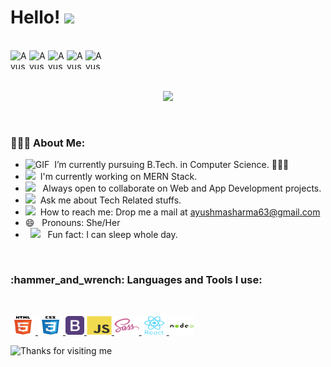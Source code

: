 # Hello! <img height="40" src="https://github.com/TheDudeThatCode/TheDudeThatCode/blob/master/Assets/Hi.gif">
<br>

<a href="https://twitter.com/AyushmaSharma8">
  <img align="left" alt="Ayushma's Twitter" width="30px" height="30px" src="https://raw.githubusercontent.com/peterthehan/peterthehan/master/assets/twitter.svg" />
</a>
<a href="https://linkedin.com/in/ayushma-sharma-548633191">
  <img align="left" alt="Ayushma's Linkedin" width="30px" height="30px" src="https://raw.githubusercontent.com/peterthehan/peterthehan/master/assets/linkedin.svg" />
</a>
<a href="https://instagram.com/ayushma._.sharma_/">
  <img align="left" alt="Ayushma's Instagram" width="30px" height="30px" src="https://github.com/TheDudeThatCode/TheDudeThatCode/blob/master/Assets/Instagram.svg" />
</a>
<a href="https://www.hackerrank.com/ayushmasharma63">
  <img align="left" alt="Ayushma's HackerRank" width="30px" height="30px" src="https://github.com/TheDudeThatCode/TheDudeThatCode/blob/master/Assets/HackerRank.svg" />
</a>
<a href="ayushmasharma63@gmail.com">
  <img align="left" alt="Ayushma's Mail" width="30px" height="30px" src="https://github.com/TheDudeThatCode/TheDudeThatCode/blob/master/Assets/Gmail.svg" />
</a>
<br>
<br><br>


<p align="center">
  <img src="https://user-images.githubusercontent.com/68046853/122249741-ba665280-cee6-11eb-85a7-eb85ba0dc726.gif" width="500px">
</p>
<br>

<h3 align="left">👩🏻‍💻 About Me:</h3>

- <img alt="GIF" src="https://github.com/TheDudeThatCode/TheDudeThatCode/blob/master/Assets/Developer.gif" width="25" />&nbsp; I’m currently pursuing B.Tech. in Computer Science. 👩🏻‍🎓
- <img src="https://media.giphy.com/media/12oufCB0MyZ1Go/giphy.gif" width="25"> &nbsp;I'm currently working on MERN Stack. 
- <img src="https://github.com/SP-XD/SP-XD/blob/main/images/hyperkitty.gif?raw=true" width="20" /> &nbsp;&nbsp;Always open to collaborate on Web and App Development projects. 
- <img src="https://github.com/SP-XD/SP-XD/blob/main/images/message.gif?raw=true" width="25" /> &nbsp;Ask me about Tech Related stuffs.
- <img src="https://github.com/SP-XD/SP-XD/blob/main/images/letterbox.gif?raw=true" width="25" /> &nbsp;How to reach me: Drop me a mail at ayushmasharma63@gmail.com
- 😄 &nbsp;&nbsp;Pronouns: She/Her 
- &nbsp;&nbsp;<img src="https://github.com/SP-XD/SP-XD/blob/main/images/lightning.gif?raw=true" width="12" />&nbsp;&nbsp;&nbsp;Fun fact: I can sleep whole day.
  
<br>

<h3 align="left">:hammer_and_wrench: Languages and Tools I use:</h3><br>
<p align="left">
    <a href="https://www.w3.org/html/" target="_blank"> <img src="https://raw.githubusercontent.com/devicons/devicon/master/icons/html5/html5-original-wordmark.svg" alt="html5" width="40" height="30"/> </a>
    <a href="https://www.w3schools.com/css/" target="_blank"> <img src="https://raw.githubusercontent.com/devicons/devicon/master/icons/css3/css3-original-wordmark.svg" alt="css3" width="40" height="30"/> </a>
   <a href="https://www.bootstrap.com/" target="_blank"> <img src="https://raw.githubusercontent.com/github/explore/80688e429a7d4ef2fca1e82350fe8e3517d3494d/topics/bootstrap/bootstrap.png" alt="bootstrap" width="30" height="30"/> </a>
    <a href="https://developer.mozilla.org/en-US/docs/Web/JavaScript" target="_blank"> <img src="https://raw.githubusercontent.com/devicons/devicon/master/icons/javascript/javascript-original.svg" alt="javascript" width="40" height="30"/> </a>
<a href="https://sass-lang.com" target="_blank"> <img src="https://raw.githubusercontent.com/devicons/devicon/master/icons/sass/sass-original.svg" alt="sass" width="40" height="30"/> </a>
<a href="https://reactjs.org/" target="_blank"> <img src="https://raw.githubusercontent.com/devicons/devicon/master/icons/react/react-original-wordmark.svg" alt="react" width="40" height="30"/> </a>
      <a href="https://nodejs.org" target="_blank"> <img src="https://raw.githubusercontent.com/devicons/devicon/master/icons/nodejs/nodejs-original-wordmark.svg" alt="nodejs" width="40" height="30"/> </a>
    </p> 
<img height="120" alt="Thanks for visiting me" width="100%" src="https://raw.githubusercontent.com/BrunnerLivio/brunnerlivio/master/images/marquee.svg" />
